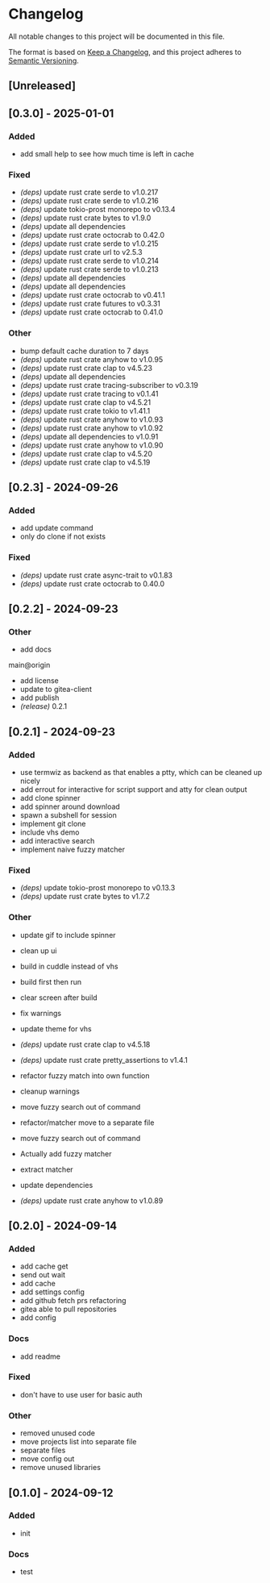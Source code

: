# Changelog
All notable changes to this project will be documented in this file.

The format is based on [Keep a Changelog](https://keepachangelog.com/en/1.0.0/),
and this project adheres to [Semantic Versioning](https://semver.org/spec/v2.0.0.html).

## [Unreleased]

## [0.3.0] - 2025-01-01

### Added
- add small help to see how much time is left in cache

### Fixed
- *(deps)* update rust crate serde to v1.0.217
- *(deps)* update rust crate serde to v1.0.216
- *(deps)* update tokio-prost monorepo to v0.13.4
- *(deps)* update rust crate bytes to v1.9.0
- *(deps)* update all dependencies
- *(deps)* update rust crate octocrab to 0.42.0
- *(deps)* update rust crate serde to v1.0.215
- *(deps)* update rust crate url to v2.5.3
- *(deps)* update rust crate serde to v1.0.214
- *(deps)* update rust crate serde to v1.0.213
- *(deps)* update all dependencies
- *(deps)* update all dependencies
- *(deps)* update rust crate octocrab to v0.41.1
- *(deps)* update rust crate futures to v0.3.31
- *(deps)* update rust crate octocrab to 0.41.0

### Other
- bump default cache duration to 7 days
- *(deps)* update rust crate anyhow to v1.0.95
- *(deps)* update rust crate clap to v4.5.23
- *(deps)* update all dependencies
- *(deps)* update rust crate tracing-subscriber to v0.3.19
- *(deps)* update rust crate tracing to v0.1.41
- *(deps)* update rust crate clap to v4.5.21
- *(deps)* update rust crate tokio to v1.41.1
- *(deps)* update rust crate anyhow to v1.0.93
- *(deps)* update rust crate anyhow to v1.0.92
- *(deps)* update all dependencies to v1.0.91
- *(deps)* update rust crate anyhow to v1.0.90
- *(deps)* update rust crate clap to v4.5.20
- *(deps)* update rust crate clap to v4.5.19

## [0.2.3] - 2024-09-26

### Added
- add update command
- only do clone if not exists

### Fixed
- *(deps)* update rust crate async-trait to v0.1.83
- *(deps)* update rust crate octocrab to 0.40.0

## [0.2.2] - 2024-09-23

### Other
- add docs

main@origin

- add license
- update to gitea-client
- add publish
- *(release)* 0.2.1

## [0.2.1] - 2024-09-23

### Added
- use termwiz as backend as that enables a ptty, which can be cleaned up nicely
- add errout for interactive for script support and atty for clean output
- add clone spinner
- add spinner around download
- spawn a subshell for session
- implement git clone
- include vhs demo
- add interactive search
- implement naive fuzzy matcher

### Fixed
- *(deps)* update tokio-prost monorepo to v0.13.3
- *(deps)* update rust crate bytes to v1.7.2

### Other
- update gif to include spinner
- clean up ui
- build in cuddle instead of vhs
- build first then run
- clear screen after build
- fix warnings
- update theme for vhs
- *(deps)* update rust crate clap to v4.5.18
- *(deps)* update rust crate pretty_assertions to v1.4.1
- refactor fuzzy match into own function
- cleanup warnings
- move fuzzy search out of command
- refactor/matcher move to a separate file

- move fuzzy search out of command
- Actually add fuzzy matcher

- extract matcher
- update dependencies
- *(deps)* update rust crate anyhow to v1.0.89

## [0.2.0] - 2024-09-14

### Added
- add cache get
- send out wait
- add cache
- add settings config
- add github fetch prs refactoring
- gitea able to pull repositories
- add config

### Docs
- add readme

### Fixed
- don't have to use user for basic auth

### Other
- removed unused code
- move projects list into separate file
- separate files
- move config out
- remove unused libraries

## [0.1.0] - 2024-09-12

### Added
- init

### Docs
- test
